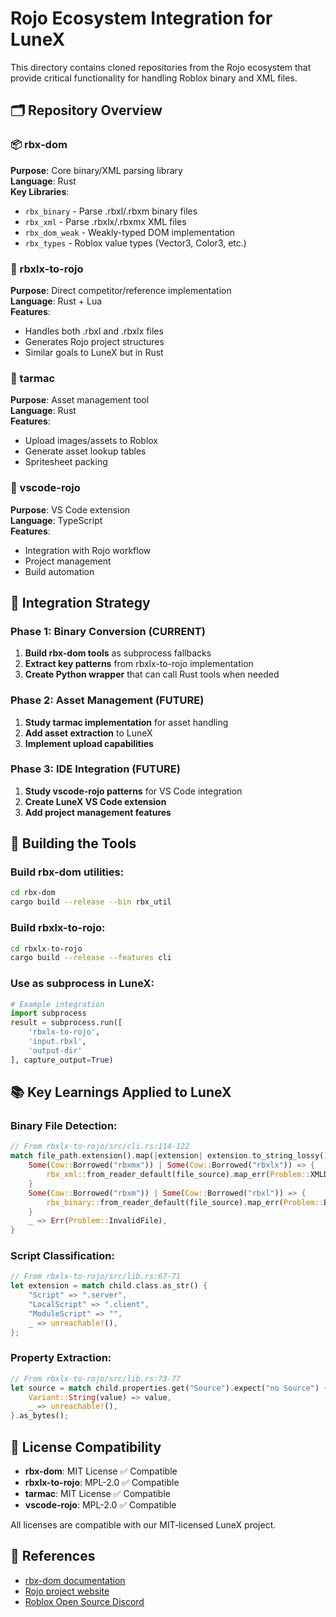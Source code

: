 # Rojo Ecosystem Integration for LuneX

This directory contains cloned repositories from the Rojo ecosystem that provide critical functionality for handling Roblox binary and XML files.

## 🗂️ Repository Overview

### 📦 rbx-dom
**Purpose**: Core binary/XML parsing library  
**Language**: Rust  
**Key Libraries**:
- `rbx_binary` - Parse .rbxl/.rbxm binary files
- `rbx_xml` - Parse .rbxlx/.rbxmx XML files  
- `rbx_dom_weak` - Weakly-typed DOM implementation
- `rbx_types` - Roblox value types (Vector3, Color3, etc.)

### 🔄 rbxlx-to-rojo  
**Purpose**: Direct competitor/reference implementation  
**Language**: Rust + Lua  
**Features**:
- Handles both .rbxl and .rbxlx files
- Generates Rojo project structures
- Similar goals to LuneX but in Rust

### 🎨 tarmac
**Purpose**: Asset management tool  
**Language**: Rust  
**Features**:
- Upload images/assets to Roblox
- Generate asset lookup tables
- Spritesheet packing

### 🔧 vscode-rojo
**Purpose**: VS Code extension  
**Language**: TypeScript  
**Features**:
- Integration with Rojo workflow
- Project management
- Build automation

## 🚀 Integration Strategy

### Phase 1: Binary Conversion (CURRENT)
1. **Build rbx-dom tools** as subprocess fallbacks
2. **Extract key patterns** from rbxlx-to-rojo implementation  
3. **Create Python wrapper** that can call Rust tools when needed

### Phase 2: Asset Management (FUTURE)
1. **Study tarmac implementation** for asset handling
2. **Add asset extraction** to LuneX
3. **Implement upload capabilities**

### Phase 3: IDE Integration (FUTURE)  
1. **Study vscode-rojo patterns** for VS Code integration
2. **Create LuneX VS Code extension**
3. **Add project management features**

## 🔧 Building the Tools

### Build rbx-dom utilities:
```bash
cd rbx-dom
cargo build --release --bin rbx_util
```

### Build rbxlx-to-rojo:
```bash
cd rbxlx-to-rojo  
cargo build --release --features cli
```

### Use as subprocess in LuneX:
```python
# Example integration
import subprocess
result = subprocess.run([
    'rbxlx-to-rojo', 
    'input.rbxl', 
    'output-dir'
], capture_output=True)
```

## 📚 Key Learnings Applied to LuneX

### Binary File Detection:
```rust
// From rbxlx-to-rojo/src/cli.rs:114-122
match file_path.extension().map(|extension| extension.to_string_lossy()) {
    Some(Cow::Borrowed("rbxmx")) | Some(Cow::Borrowed("rbxlx")) => {
        rbx_xml::from_reader_default(file_source).map_err(Problem::XMLDecodeError)
    }
    Some(Cow::Borrowed("rbxm")) | Some(Cow::Borrowed("rbxl")) => {
        rbx_binary::from_reader_default(file_source).map_err(Problem::BinaryDecodeError)
    }
    _ => Err(Problem::InvalidFile),
}
```

### Script Classification:
```rust
// From rbxlx-to-rojo/src/lib.rs:67-71
let extension = match child.class.as_str() {
    "Script" => ".server",
    "LocalScript" => ".client", 
    "ModuleScript" => "",
    _ => unreachable!(),
};
```

### Property Extraction:
```rust
// From rbxlx-to-rojo/src/lib.rs:73-77
let source = match child.properties.get("Source").expect("no Source") {
    Variant::String(value) => value,
    _ => unreachable!(),
}.as_bytes();
```

## 📄 License Compatibility

- **rbx-dom**: MIT License ✅ Compatible
- **rbxlx-to-rojo**: MPL-2.0 ✅ Compatible  
- **tarmac**: MIT License ✅ Compatible
- **vscode-rojo**: MPL-2.0 ✅ Compatible

All licenses are compatible with our MIT-licensed LuneX project.

## 🔗 References

- [rbx-dom documentation](https://dom.rojo.space)
- [Rojo project website](https://rojo.space)
- [Roblox Open Source Discord](https://discord.gg/wH5ncNS)
